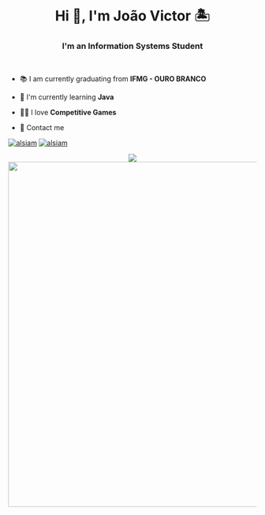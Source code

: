 <h1 align="center">Hi 👋, I'm João Victor 🏝️</h1>
<h3 align="center">I'm an Information Systems Student</h3>
<br>

- 📚 I am currently graduating from **IFMG - OURO BRANCO**

- 🌱 I'm currently learning **Java**

- 👨‍💻 I love **Competitive Games**

- 💬 Contact me 

<p align="left">
  <a href="https://br.linkedin.com/in/joao-victor-dutra-martins"><img src="https://img.shields.io/badge/LinkedIn-0077B5?style=for-the-badge&logo=linkedin&logoColor=white" alt="alsiam"/></a>
  <a href="mailto:jaumdutra744@gmail.com"><img src="https://img.shields.io/badge/gmail-F14336?style=for-the-badge&logo=gmail&logoColor=white" alt="alsiam"/>
</p>
<p align="center">
<img src="https://capsule-render.vercel.app/api?type=waving&color=0:3BC8BA,10:22A8D2,30:22A8D2,50:00BCF2,70:54BBC8,90:05aa9d,100:01786E&height=150&section=footer&text=🐬-nl-🐟-nl-🐠-nl-🐡&fontSize=50&fontAlignY=35&fontAlignY=65&fontAlignY=75&fontAlignY=70&fontAlign=50&fontAlign=8&fontAlign=25&fontAlign=85&animation=twinkling"/>
  <img src="https://capsule-render.vercel.app/api?type=rect&color=0:3BC8BA00,10:3BC8BA,30:22A8D2,70:54BBC8,90:04f9e5,100:01786E00&height=1&section=footer" width="700">
</p> 
